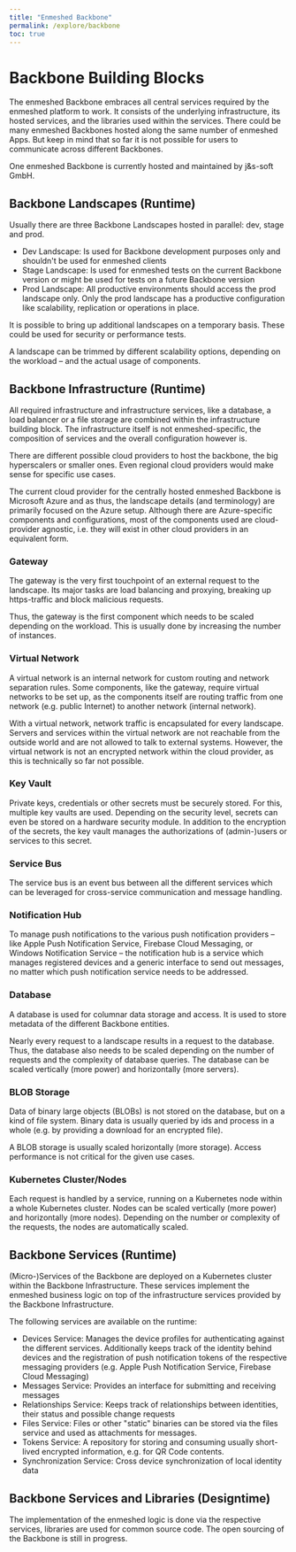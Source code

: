 ```yaml
---
title: "Enmeshed Backbone"
permalink: /explore/backbone
toc: true
---
```


# Backbone Building Blocks

The enmeshed Backbone embraces all central services required by the enmeshed platform to work. It consists of the underlying infrastructure, its hosted services, and the libraries used within the services. There could be many enmeshed Backbones hosted along the same number of enmeshed Apps. But keep in mind that so far it is not possible for users to communicate across different Backbones.

One enmeshed Backbone is currently hosted and maintained by j&amp;s-soft GmbH.

## Backbone Landscapes (Runtime)

Usually there are three Backbone Landscapes hosted in parallel: dev, stage and prod.

- Dev Landscape: Is used for Backbone development purposes only and shouldn't be used for enmeshed clients
- Stage Landscape: Is used for enmeshed tests on the current Backbone version or might be used for tests on a future Backbone version
- Prod Landscape: All productive environments should access the prod landscape only. Only the prod landscape has a productive configuration like scalability, replication or operations in place.

It is possible to bring up additional landscapes on a temporary basis. These could be used for security or performance tests.

A landscape can be trimmed by different scalability options, depending on the workload – and the actual usage of components.

## Backbone Infrastructure (Runtime)

All required infrastructure and infrastructure services, like a database, a load balancer or a file storage are combined within the infrastructure building block. The infrastructure itself is not enmeshed-specific, the composition of services and the overall configuration however is.

There are different possible cloud providers to host the backbone, the big hyperscalers or smaller ones. Even regional cloud providers would make sense for specific use cases.

The current cloud provider for the centrally hosted enmeshed Backbone is Microsoft Azure and as thus, the landscape details (and terminology) are primarily focused on the Azure setup. Although there are Azure-specific components and configurations, most of the components used are cloud-provider agnostic, i.e. they will exist in other cloud providers in an equivalent form.

### Gateway

The gateway is the very first touchpoint of an external request to the landscape. Its major tasks are load balancing and proxying, breaking up https-traffic and block malicious requests.

Thus, the gateway is the first component which needs to be scaled depending on the workload. This is usually done by increasing the number of instances.

### Virtual Network

A virtual network is an internal network for custom routing and network separation rules. Some components, like the gateway, require virtual networks to be set up, as the components itself are routing traffic from one network (e.g. public Internet) to another network (internal network).

With a virtual network, network traffic is encapsulated for every landscape. Servers and services within the virtual network are not reachable from the outside world and are not allowed to talk to external systems. However, the virtual network is not an encrypted network within the cloud provider, as this is technically so far not possible.

### Key Vault

Private keys, credentials or other secrets must be securely stored. For this, multiple key vaults are used. Depending on the security level, secrets can even be stored on a hardware security module. In addition to the encryption of the secrets, the key vault manages the authorizations of (admin-)users or services to this secret.

### Service Bus

The service bus is an event bus between all the different services which can be leveraged for cross-service communication and message handling.

### Notification Hub

To manage push notifications to the various push notification providers – like Apple Push Notification Service, Firebase Cloud Messaging, or Windows Notification Service – the notification hub is a service which manages registered devices and a generic interface to send out messages, no matter which push notification service needs to be addressed.

### Database

A database is used for columnar data storage and access. It is used to store metadata of the different Backbone entities.

Nearly every request to a landscape results in a request to the database. Thus, the database also needs to be scaled depending on the number of requests and the complexity of database queries. The database can be scaled vertically (more power) and horizontally (more servers).

### BLOB Storage

Data of binary large objects (BLOBs) is not stored on the database, but on a kind of file system. Binary data is usually queried by ids and process in a whole (e.g. by providing a download for an encrypted file).

A BLOB storage is usually scaled horizontally (more storage). Access performance is not critical for the given use cases.

### Kubernetes Cluster/Nodes

Each request is handled by a service, running on a Kubernetes node within a whole Kubernetes cluster. Nodes can be scaled vertically (more power) and horizontally (more nodes). Depending on the number or complexity of the requests, the nodes are automatically scaled.

## Backbone Services (Runtime)

(Micro-)Services of the Backbone are deployed on a Kubernetes cluster within the Backbone Infrastructure. These services implement the enmeshed business logic on top of the infrastructure services provided by the Backbone Infrastructure.

The following services are available on the runtime:

- Devices Service: Manages the device profiles for authenticating against the different services. Additionally keeps track of the identity behind devices and the registration of push notification tokens of the respective messaging providers (e.g. Apple Push Notification Service, Firebase Cloud Messaging)
- Messages Service: Provides an interface for submitting and receiving messages
- Relationships Service: Keeps track of relationships between identities, their status and possible change requests
- Files Service: Files or other "static" binaries can be stored via the files service and used as attachments for messages.
- Tokens Service: A repository for storing and consuming usually short-lived encrypted information, e.g. for QR Code contents.
- Synchronization Service: Cross device synchronization of local identity data

## Backbone Services and Libraries (Designtime)

The implementation of the enmeshed logic is done via the respective services, libraries are used for common source code. The open sourcing of the Backbone is still in progress.
